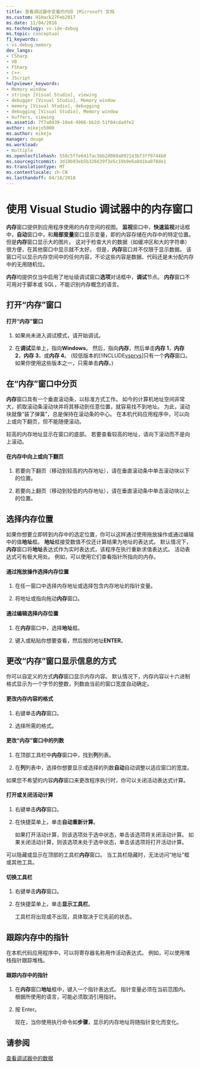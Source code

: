 ```yaml
---
title: 查看调试器中变量的内存 |Microsoft 文档
ms.custom: H1Hack27Feb2017
ms.date: 11/04/2016
ms.technology: vs-ide-debug
ms.topic: conceptual
f1_keywords:
- vs.debug.memory
dev_langs:
- CSharp
- VB
- FSharp
- C++
- JScript
helpviewer_keywords:
- Memory window
- strings [Visual Studio], viewing
- debugger [Visual Studio], Memory window
- memory [Visual Studio], debugging
- debugging [Visual Studio], Memory window
- buffers, viewing
ms.assetid: 7f7a0439-10e4-4966-bb2d-51f04cda4fe2
author: mikejo5000
ms.author: mikejo
manager: douge
ms.workload:
- multiple
ms.openlocfilehash: 550c5ffe641fac5bb2d080a892143bf3ff9744b0
ms.sourcegitcommit: 3d10b93eb5b326639f3e5c19b9e6a8d1ba078de1
ms.translationtype: MT
ms.contentlocale: zh-CN
ms.lasthandoff: 04/18/2018
---
```

# <a name="use-the-memory-windows-in-the-visual-studio-debugger"></a>使用 Visual Studio 调试器中的内存窗口
**内存**窗口提供到应用程序使用的内存空间的视图。 **监视**窗口中，**快速监视**对话框中，**自动**窗口中，和**局部变量**窗口显示变量，即的内容存储在内存中的特定位置。 但是**内存**窗口显示大的图片。 这对于检查大片的数据（如缓冲区和大的字符串）很方便，在其他窗口中显示就不太好。 但是，**内存**窗口并不仅限于显示数据。 该窗口可以显示内存空间中的任何内容，不论这些内容是数据、代码还是未分配内存中的无用随机位。  
  
 **内存**均提供仅当中启用了地址级调试窗口**选项**对话框中，**调试**节点。 **内存**窗口不可用对于脚本或 SQL，不能识别内存概念的语言。  
  
## <a name="opening-a-memory-window"></a>打开“内存”窗口  
  
#### <a name="to-open-a-memory-window"></a>打开“内存”窗口  
  
1.  如果尚未进入调试模式，请开始调试。  
  
2.  在**调试**菜单上，指向**Windows**。 然后，指向**内存**，然后单击**内存 1**，**内存 2**，**内存 3**，或**内存 4**。 (较低版本的[!INCLUDE[vsprvs](../code-quality/includes/vsprvs_md.md)]只有一个**内存**窗口。 如果你使用这些版本之一，只需单击**内存**。)  
  
## <a name="paging-in-the-memory-window"></a>在“内存”窗口中分页  
 **内存**窗口具有一个垂直滚动条，以标准方式工作。 如今的计算机地址空间非常大，抓取滚动条滚动块并将其移动到任意位置，就容易找不到地址。 为此，滚动块就像“装了弹簧”，总是保持在滚动条的中心。 在本机代码应用程序中，可以向上或向下翻页，但不能随便滚动。  
  
 较高的内存地址显示在窗口的底部。 若要查看较高的地址，请向下滚动而不是向上滚动。  
  
#### <a name="to-page-up-or-down-in-memory"></a>在内存中向上或向下翻页  
  
1.  若要向下翻页（移动到较高的内存地址），请在垂直滚动条中单击滚动块以下的位置。  
  
2.  若要向上翻页（移动到较低的内存地址），请在垂直滚动条中单击滚动块以上的位置。  
  
## <a name="selecting-a-memory-location"></a>选择内存位置  
 如果你想要立即转到内存中的选定位置，你可以这样通过使用拖放操作或通过编辑中的值**地址**框。 **地址**框接受数值不仅还计算结果为地址的表达式。 默认情况下，**内存**窗口将**地址**表达式作为实时表达式，该程序在执行重新求值表达式。 活动表达式可有极大用处。 例如，可以使用它们查看指针所指向的内存。  
  
#### <a name="to-select-a-memory-location-by-dragging-and-dropping"></a>通过拖放操作选择内存位置  
  
1.  在任一窗口中选择内存地址或选择包含内存地址的指针变量。  
  
2.  将地址或指向拖动**内存**窗口。  
  
#### <a name="to-select-a-memory-location-by-editing"></a>通过编辑选择内存位置  
  
1.  在**内存**窗口中，选择**地址**框。  
  
2.  键入或粘贴你想要查看，然后按的地址**ENTER**。  
  
## <a name="changing-the-way-the-memory-window-displays-information"></a>更改“内存”窗口显示信息的方式  
 你可以自定义的方式**内存**窗口显示内存内容。 默认情况下，内存内容以十六进制格式显示为一个字节的整数，列数由当前的窗口宽度自动确定。  
  
#### <a name="to-change-the-format-of-the-memory-contents"></a>更改内存内容的格式  
  
1.  右键单击**内存**窗口。  
  
2.  选择所需的格式。  
  
#### <a name="to-change-the-number-of-columns-in-the-memory-window"></a>更改“内存”窗口中的列数  
  
1.  在顶部工具栏中**内存**窗口中，找到**列**列表。  
  
2.  在**列**列表中，选择你想要显示或选择的列数**自动**自动调整以适应窗口的宽度。  
  
 如果您不希望的内容**内存**窗口来更改程序执行时，你可以关闭活动表达式计算。  
  
#### <a name="to-toggle-live-evaluation"></a>打开或关闭活动计算  
  
1.  右键单击**内存**窗口。  
  
2.  在快捷菜单上，单击**自动重新计算**。  
  
     如果打开活动计算，则该选项处于选中状态，单击该选项将关闭活动计算。 如果关闭活动计算，则该选项未处于选中状态，单击该选项将打开活动计算。  
  
 可以隐藏或显示在顶部的工具栏**内存**窗口。 当工具栏隐藏时，无法访问“地址”框或其他工具。  
  
#### <a name="to-toggle-the-toolbar"></a>切换工具栏  
  
1.  右键单击**内存**窗口。  
  
2.  在快捷菜单上，单击**显示工具栏**。  
  
     工具栏将出现或不出现，具体取决于它先前的状态。  
  
## <a name="following-a-pointer-through-memory"></a>跟踪内存中的指针  
 在本机代码应用程序中，可以将寄存器名称用作活动表达式。 例如，可以使用堆栈指针跟踪堆栈。  
  
#### <a name="to-follow-a-pointer-through-memory"></a>跟踪内存中的指针  
  
1.  在**内存**窗口**地址**框中，键入一个指针表达式。 指针变量必须在当前范围内。 根据所使用的语言，可能必须取消引用指针。  
  
2.  按 Enter。  
  
     现在，当你使用执行命令如**步骤**，显示的内存地址将随指针变化而变化。  
  
## <a name="see-also"></a>请参阅  
 [查看调试器中的数据](../debugger/viewing-data-in-the-debugger.md)